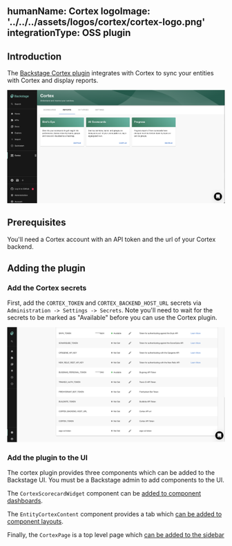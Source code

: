 humanName: Cortex
logoImage: '../../../assets/logos/cortex/cortex-logo.png'
integrationType: OSS plugin
---

## Introduction

The [Backstage Cortex plugin](https://www.npmjs.com/package/@cortexapps/backstage-plugin) integrates with Cortex to sync your entities with Cortex and display reports.

![Cortex-overview.png](cortex-overview.png)

## Prerequisites

You'll need a Cortex account with an API token and the url of your Cortex backend.

## Adding the plugin

### Add the Cortex secrets

First, add the `CORTEX_TOKEN` and `CORTEX_BACKEND_HOST_URL` secrets via `Administration -> Settings -> Secrets`. Note you'll
need to wait for the secrets to be marked as "Available" before you can use the Cortex plugin.

![Cortex-secrets.png](cortex-secrets.png)

### Add the plugin to the UI

The cortex plugin provides three components which can be added to the Backstage UI. You must be a Backstage admin to
add components to the UI.

The `CortexScorecardWidget` component can be [added to component dashboards](../../getting-started/updating-the-ui/#updating-dashboards).

The `EntityCortexContent` component provides a tab which [can be added to component layouts](../../getting-started/updating-the-ui#updating-tabs).

Finally, the `CortexPage` is a top level page which [can be added to the sidebar](../../getting-started/updating-the-ui#updating-the-sidebar)

